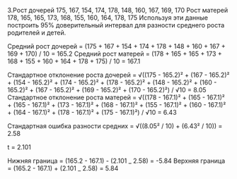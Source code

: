 3.Рост дочерей 175, 167, 154, 174, 178, 148, 160, 167, 169, 170 Рост матерей 178, 165, 165, 173, 168, 155, 160, 164, 178, 175 Используя эти данные построить 95% доверительный интервал для разности среднего роста родителей и детей.

Средний рост дочерей = (175 + 167 + 154 + 174 + 178 + 148 + 160 + 167 + 169 + 170) / 10 = 165.2
Средний рост матерей = (178 + 165 + 165 + 173 + 168 + 155 + 160 + 164 + 178 + 175) / 10 = 167.1

Стандартное отклонение роста дочерей = √((175 - 165.2)² + (167 - 165.2)² + (154 - 165.2)² + (174 - 165.2)² + (178 - 165.2)² + (148 - 165.2)² + (160 - 165.2)² + (167 - 165.2)² + (169 - 165.2)² + (170 - 165.2)²) / √10 = 8.05
Стандартное отклонение роста матерей = √((178 - 167.1)² + (165 - 167.1)² + (165 - 167.1)² + (173 - 167.1)² + (168 - 167.1)² + (155 - 167.1)² + (160 - 167.1)² + (164 - 167.1)² + (178 - 167.1)² + (175 - 167.1)²) / √10 = 6.43

Стандартная ошибка разности средних = √((8.05² / 10) + (6.43² / 10)) = 2.58

t = 2.101

Нижняя граница = (165.2 - 167.1) - (2.101 _ 2.58) = -5.84
Верхняя граница = (165.2 - 167.1) + (2.101 _ 2.58) = 5.84
